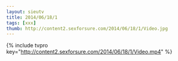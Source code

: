 ```yaml
--- 
layout: sieutv
title: 2014/06/18/1
tags: [xxx]
thumb: http://content2.sexforsure.com/2014/06/18/1/Video.jpg
---
```

{% include tvpro key="http://content2.sexforsure.com/2014/06/18/1/Video.mp4" %} 
